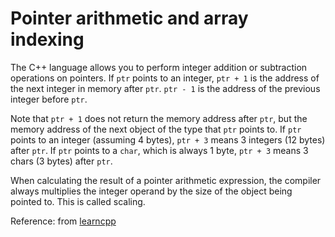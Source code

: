 # Pointer arithmetic and array indexing

The C++ language allows you to perform integer addition or subtraction operations on pointers. If `ptr` points to an integer, `ptr + 1` is the address of the next integer in memory after `ptr`. `ptr - 1` is the address of the previous integer before `ptr`.

Note that `ptr + 1` does not return the memory address after `ptr`, but the memory address of the next object of the type that `ptr` points to. If `ptr` points to an integer (assuming 4 bytes), `ptr + 3` means 3 integers (12 bytes) after `ptr`. If `ptr` points to a `char`, which is always 1 byte, `ptr + 3` means 3 chars (3 bytes) after `ptr`.

When calculating the result of a pointer arithmetic expression, the compiler always multiplies the integer operand by the size of the object being pointed to. This is called scaling.

Reference: from [learncpp](http://www.learncpp.com/cpp-tutorial/6-8a-pointer-arithmetic-and-array-indexing/)